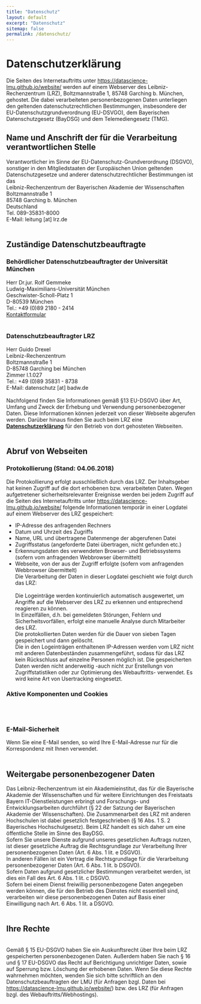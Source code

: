 ```yaml
---
title: "Datenschutz"
layout: default
excerpt: "Datenschutz"
sitemap: false
permalink: /datenschutz/
---
```


# Datenschutzerklärung

<p>Die Seiten des Internetauftritts unter 
<a href="https://datascience-lmu.github.io/website/">https://datascience-lmu.github.io/website/</a> 
werden auf einem Webserver des Leibniz-Rechenzentrum (LRZ), Boltzmannstraße 1, 85748 Garching b. München, gehostet. 
Die dabei verarbeiteten personenbezogenen Daten unterliegen den geltenden datenschutzrechtlichen Bestimmungen, 
insbesondere der EU-Datenschutzgrundverordnung (EU-DSVGO), dem Bayerischen Datenschutzgesetz (BayDSG) und 
dem Telemediengesetz (TMG). <br /></p>

<h2 id="name-und-anschrift-der-für-die-verarbeitung-verantwortlichen-stelle-">Name und Anschrift der für die Verarbeitung verantwortlichen Stelle <br /></h2>
<p>Verantwortlicher im Sinne der EU-Datenschutz-Grundverordnung (DSGVO), sonstiger in den Mitgliedstaaten der Europäischen Union geltenden Datenschutzgesetze und anderer datenschutzrechtlicher Bestimmungen ist das
<br />
Leibniz-Rechenzentrum der Bayerischen Akademie der Wissenschaften <br />
Boltzmannstraße 1 <br />
85748 Garching b. München <br />
Deutschland <br />
Tel. 089-35831-8000 <br />
E-Mail: leitung [at] lrz.de
<br /><br /></p>
<h2 id="zuständige-datenschutzbeauftragte">Zuständige Datenschutzbeauftragte</h2>

<h3 id="behördlicher-datenschutzbeauftragter-der-universität-münchen">Behördlicher Datenschutzbeauftragter der Universität München</h3>
<p>Herr Dr.jur. Rolf Gemmeke <br />
Ludwig-Maximilians-Universität München <br />
Geschwister-Scholl-Platz 1 <br />
D-80539 München <br />
Tel.: +49 (0)89 2180 - 2414 <br />
<a href="https://www.uni-muenchen.de/einrichtungen/orga_lmu/beauftragte/dschutz/Datenschutzkontaktformular.html">Kontaktformular</a>
<br /><br /></p>
<h3 id="datenschutzbeauftragter-lrz">Datenschutzbeauftragter LRZ</h3>
<p>Herr Guido Drexel <br />
Leibniz-Rechenzentrum <br />
Boltzmannstraße 1 <br />
D-85748 Garching bei München <br />
Zimmer I.1.027 <br />
Tel.: +49 (0)89 35831 - 8738 <br />
E-Mail: datenschutz [at] badw.de
<br /><br />
Nachfolgend finden Sie Informationen gemäß §13 EU-DSGVO über Art, Umfang und Zweck der Erhebung und Verwendung 
personenbezogener Daten. Diese Informationen können jederzeit von dieser Webseite abgerufen werden. 
Darüber hinaus finden Sie auch beim LRZ eine <strong><a href="https://www.lrz.de/datenschutzerklaerung/">Datenschutzerklärung</a></strong> für den Betrieb von dort gehosteten Webseiten.
<br /><br /></p>
<h2 id="abruf-von-webseiten">Abruf von Webseiten</h2>

<h3 id="protokollierung-stand-04062018">Protokollierung (Stand: 04.06.2018)</h3>

<p>Die Protokollierung erfolgt ausschließlich durch das LRZ. Der Inhaltsgeber hat keinen Zugriff auf die dort 
erhobenen bzw. verarbeiteten Daten. Wegen aufgetretener sicherheitsrelevanter Ereignisse werden bei jedem 
Zugriff auf die Seiten des Internetauftritts unter <a href="https://datascience-lmu.github.io/website/">https://datascience-lmu.github.io/website/</a>
folgende Informationen temporär in einer Logdatei auf einem Webserver des LRZ gespeichert:
<br /></p>
<ul>
  <li>IP-Adresse des anfragenden Rechners</li>
  <li>Datum und Uhrzeit des Zugriffs</li>
  <li>Name, URL und übertragene Datenmenge der abgerufenen Datei</li>
  <li>Zugriffsstatus (angeforderte Datei übertragen, nicht gefunden etc.)</li>
  <li>Erkennungsdaten des verwendeten Browser- und Betriebssystems (sofern vom anfragenden Webbrowser übermittelt)</li>
  <li>Webseite, von der aus der Zugriff erfolgte (sofern vom anfragenden Webbrowser übermittelt)
<br />
Die Verarbeitung der Daten in dieser Logdatei geschieht wie folgt durch das LRZ:
<br /><br />
Die Logeinträge werden kontinuierlich automatisch ausgewertet, um Angriffe auf die Webserver des LRZ
zu erkennen und entsprechend reagieren zu können. <br />
In Einzelfällen, d.h. bei gemeldeten Störungen, Fehlern und Sicherheitsvorfällen, erfolgt eine manuelle 
Analyse durch Mitarbeiter des LRZ. <br />
Die protokollierten Daten werden für die Dauer von sieben Tagen gespeichert und dann gelöscht.
<br />
Die in den Logeinträgen enthaltenen IP-Adressen werden vom LRZ nicht mit anderen Datenbeständen 
zusammengeführt, sodass für das LRZ kein Rückschluss auf einzelne Personen möglich ist. Die gespeicherten Daten werden nicht anderweitig -auch nicht zur Erstellungn von Zugriffstatistiken oder zur Optimierung des 
Webauftritts- verwendet. Es wird keine Art von Usertracking eingesetzt.
</li>
</ul>

<h3 id="aktive-komponenten-und-cookies">Aktive Komponenten und Cookies</h3>
<p><br /><br /></p>
<h3 id="e-mail-sicherheit">E-Mail-Sicherheit</h3>

<p>Wenn Sie eine E-Mail senden, so wird Ihre E-Mail-Adresse nur für die Korrespondenz mit Ihnen verwendet.
<br /><br /></p>
<h2 id="weitergabe-personenbezogener-daten">Weitergabe personenbezogener Daten</h2>

<p>Das Leibniz-Rechenzentrum ist ein Akademieinstitut, das für die Bayerische Akademie der Wissenschaften und für weitere Einrichtungen des Freistaats Bayern IT-Dienstleistungen erbringt und Forschungs- und Entwicklungsarbeiten durchführt (§ 22 der Satzung der Bayerischen Akademie der Wissenschaften). Die Zusammenarbeit des LRZ mit anderen Hochschulen ist dabei gesetzlich festgeschrieben (§ 16 Abs. 1 S. 2 Bayerisches Hochschulgesetz). Beim LRZ handelt es sich daher um eine öffentliche Stelle im Sinne des BayDSG.
<br />
Sofern Sie unsere Dienste aufgrund unseres gesetzlichen Auftrags nutzen, ist dieser gesetzliche Auftrag die Rechtsgrundlage zur Verarbeitung Ihrer personenbezogenen Daten (Art. 6 Abs. 1 lit. e DSGVO).
<br />
In anderen Fällen ist ein Vertrag die Rechtsgrundlage für die Verarbeitung personenbezogener Daten (Art. 6 Abs. 1 lit. b DSGVO).
<br />
Sofern Daten aufgrund gesetzlicher Bestimmungen verarbeitet werden, ist dies ein Fall des Art. 6 Abs. 1 lit. c DSGVO.
<br />
Sofern bei einem Dienst freiwillig personenbezogene Daten angegeben werden können, die für den Betrieb des Dienstes nicht essentiell sind, verarbeiten wir diese personenbezogenen Daten auf Basis einer Einwilligung nach Art. 6 Abs. 1 lit. a DSGVO.
<br /><br /></p>
<h2 id="ihre-rechte">Ihre Rechte</h2>
<p><br />
Gemäß § 15 EU-DSGVO haben Sie ein Auskunftsrecht über Ihre beim LRZ gespeicherten 
personenbezogenen Daten. Außerdem haben Sie nach § 16 und § 17 EU-DSGVO das Recht auf Berichtigung unrichtiger
Daten, sowie auf Sperrung bzw. Löschung der erhobenen Daten. Wenn Sie diese Rechte wahrnehmen möchten, wenden 
Sie sich bitte schriftlich an den Datenschutzbeauftragten der LMU (für Anfragen bzgl. Daten bei <a href="https://datascience-lmu.github.io/website/">https://datascience-lmu.github.io/website/</a>) 
bzw. des LRZ (für Anfragen bzgl. des Webauftritts/Webhostings).</p>

